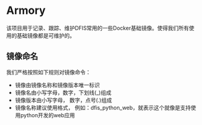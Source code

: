 # Armory

该项目用于记录、跟踪、维护DFIS常用的一些Docker基础镜像。使得我们所有使用的基础镜像都是可维护的。

## 镜像命名

我们严格按照如下规则对镜像命令：
- 镜像由镜像名称和镜像版本唯一标识
- 镜像名由小写字母，数字，下划线(_)组成
- 镜像版本由小写字母， 数字，点号(.)组成
- 镜像名称建议使用格式<group>_<clang>_<purpose>， 例如：dfis_python_web，就表示这个就像是支持使用python开发的web应用